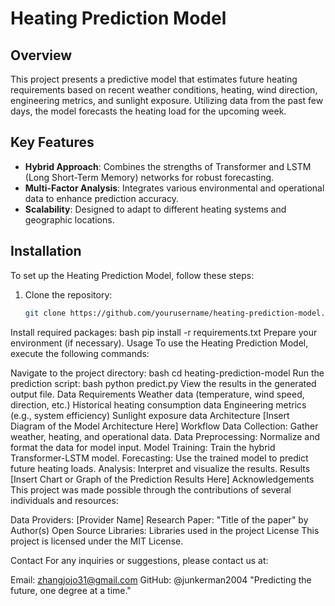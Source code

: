 # Heating Prediction Model

## Overview
This project presents a predictive model that estimates future heating requirements based on recent weather conditions, heating, wind direction, engineering metrics, and sunlight exposure. Utilizing data from the past few days, the model forecasts the heating load for the upcoming week.

## Key Features
- **Hybrid Approach**: Combines the strengths of Transformer and LSTM (Long Short-Term Memory) networks for robust forecasting.
- **Multi-Factor Analysis**: Integrates various environmental and operational data to enhance prediction accuracy.
- **Scalability**: Designed to adapt to different heating systems and geographic locations.

## Installation
To set up the Heating Prediction Model, follow these steps:

1. Clone the repository:
   ```bash
   git clone https://github.com/yourusername/heating-prediction-model.git
Install required packages:
bash
pip install -r requirements.txt
Prepare your environment (if necessary).
Usage
To use the Heating Prediction Model, execute the following commands:

Navigate to the project directory:
bash
cd heating-prediction-model
Run the prediction script:
bash
python predict.py
View the results in the generated output file.
Data Requirements
Weather data (temperature, wind speed, direction, etc.)
Historical heating consumption data
Engineering metrics (e.g., system efficiency)
Sunlight exposure data
Architecture
[Insert Diagram of the Model Architecture Here]
Workflow
Data Collection: Gather weather, heating, and operational data.
Data Preprocessing: Normalize and format the data for model input.
Model Training: Train the hybrid Transformer-LSTM model.
Forecasting: Use the trained model to predict future heating loads.
Analysis: Interpret and visualize the results.
Results
[Insert Chart or Graph of the Prediction Results Here]
Acknowledgements
This project was made possible through the contributions of several individuals and resources:

Data Providers: [Provider Name]
Research Paper: "Title of the paper" by Author(s)
Open Source Libraries: Libraries used in the project
License
This project is licensed under the MIT License.

Contact
For any inquiries or suggestions, please contact us at:

Email: zhangjojo31@gmail.com
GitHub: @junkerman2004
"Predicting the future, one degree at a time."

